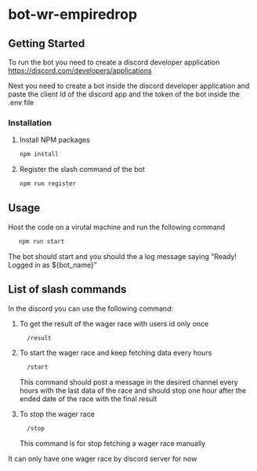 # bot-wr-empiredrop

## Getting Started

To run the bot you need to create a discord developer application https://discord.com/developers/applications

Next you need to create a bot inside the discord developer application and paste the client Id of the discord app and the token of the bot inside the .env file

### Installation

1. Install NPM packages
   ```sh
   npm install
   ```
2. Register the slash command of the bot
   ```sh
   npm run register
   ```

## Usage

Host the code on a virutal machine and run the following command
   ```sh
      npm run start
   ```
The bot should start and you should the a log message saying "Ready! Logged in as ${bot_name}"

## List of slash commands

In the discord you can use the following command:

1. To get the result of the wager race with users id only once
    ```sh
      /result
   ```
2. To start the wager race and keep fetching data every hours
   ```sh
     /start
   ```
    This command should post a message in the desired channel every hours with the last data of the race and should stop one hour after the ended date of the race with the final result


3. To stop the wager race
   ```sh
     /stop
   ```
    This command is for stop fetching a wager race manually

It can only have one wager race by discord server for now